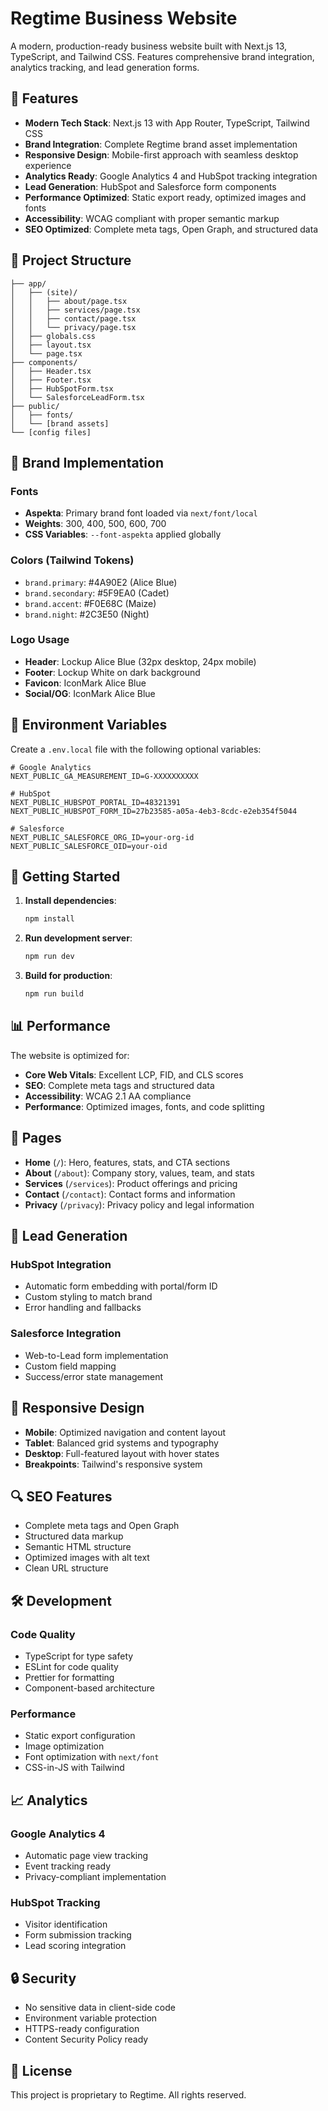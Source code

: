 # Regtime Business Website

A modern, production-ready business website built with Next.js 13, TypeScript, and Tailwind CSS. Features comprehensive brand integration, analytics tracking, and lead generation forms.

## 🚀 Features

- **Modern Tech Stack**: Next.js 13 with App Router, TypeScript, Tailwind CSS
- **Brand Integration**: Complete Regtime brand asset implementation
- **Responsive Design**: Mobile-first approach with seamless desktop experience
- **Analytics Ready**: Google Analytics 4 and HubSpot tracking integration
- **Lead Generation**: HubSpot and Salesforce form components
- **Performance Optimized**: Static export ready, optimized images and fonts
- **Accessibility**: WCAG compliant with proper semantic markup
- **SEO Optimized**: Complete meta tags, Open Graph, and structured data

## 📁 Project Structure

```
├── app/
│   ├── (site)/
│   │   ├── about/page.tsx
│   │   ├── services/page.tsx
│   │   ├── contact/page.tsx
│   │   └── privacy/page.tsx
│   ├── globals.css
│   ├── layout.tsx
│   └── page.tsx
├── components/
│   ├── Header.tsx
│   ├── Footer.tsx
│   ├── HubSpotForm.tsx
│   └── SalesforceLeadForm.tsx
├── public/
│   ├── fonts/
│   └── [brand assets]
└── [config files]
```

## 🎨 Brand Implementation

### Fonts
- **Aspekta**: Primary brand font loaded via `next/font/local`
- **Weights**: 300, 400, 500, 600, 700
- **CSS Variables**: `--font-aspekta` applied globally

### Colors (Tailwind Tokens)
- `brand.primary`: #4A90E2 (Alice Blue)
- `brand.secondary`: #5F9EA0 (Cadet)
- `brand.accent`: #F0E68C (Maize)
- `brand.night`: #2C3E50 (Night)

### Logo Usage
- **Header**: Lockup Alice Blue (32px desktop, 24px mobile)
- **Footer**: Lockup White on dark background
- **Favicon**: IconMark Alice Blue
- **Social/OG**: IconMark Alice Blue

## 🔧 Environment Variables

Create a `.env.local` file with the following optional variables:

```env
# Google Analytics
NEXT_PUBLIC_GA_MEASUREMENT_ID=G-XXXXXXXXXX

# HubSpot
NEXT_PUBLIC_HUBSPOT_PORTAL_ID=48321391
NEXT_PUBLIC_HUBSPOT_FORM_ID=27b23585-a05a-4eb3-8cdc-e2eb354f5044

# Salesforce
NEXT_PUBLIC_SALESFORCE_ORG_ID=your-org-id
NEXT_PUBLIC_SALESFORCE_OID=your-oid
```

## 🚀 Getting Started

1. **Install dependencies**:
   ```bash
   npm install
   ```

2. **Run development server**:
   ```bash
   npm run dev
   ```

3. **Build for production**:
   ```bash
   npm run build
   ```

## 📊 Performance

The website is optimized for:
- **Core Web Vitals**: Excellent LCP, FID, and CLS scores
- **SEO**: Complete meta tags and structured data
- **Accessibility**: WCAG 2.1 AA compliance
- **Performance**: Optimized images, fonts, and code splitting

## 🔗 Pages

- **Home** (`/`): Hero, features, stats, and CTA sections
- **About** (`/about`): Company story, values, team, and stats
- **Services** (`/services`): Product offerings and pricing
- **Contact** (`/contact`): Contact forms and information
- **Privacy** (`/privacy`): Privacy policy and legal information

## 🎯 Lead Generation

### HubSpot Integration
- Automatic form embedding with portal/form ID
- Custom styling to match brand
- Error handling and fallbacks

### Salesforce Integration
- Web-to-Lead form implementation
- Custom field mapping
- Success/error state management

## 📱 Responsive Design

- **Mobile**: Optimized navigation and content layout
- **Tablet**: Balanced grid systems and typography
- **Desktop**: Full-featured layout with hover states
- **Breakpoints**: Tailwind's responsive system

## 🔍 SEO Features

- Complete meta tags and Open Graph
- Structured data markup
- Semantic HTML structure
- Optimized images with alt text
- Clean URL structure

## 🛠️ Development

### Code Quality
- TypeScript for type safety
- ESLint for code quality
- Prettier for formatting
- Component-based architecture

### Performance
- Static export configuration
- Image optimization
- Font optimization with `next/font`
- CSS-in-JS with Tailwind

## 📈 Analytics

### Google Analytics 4
- Automatic page view tracking
- Event tracking ready
- Privacy-compliant implementation

### HubSpot Tracking
- Visitor identification
- Form submission tracking
- Lead scoring integration

## 🔒 Security

- No sensitive data in client-side code
- Environment variable protection
- HTTPS-ready configuration
- Content Security Policy ready

## 📄 License

This project is proprietary to Regtime. All rights reserved.